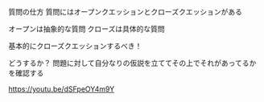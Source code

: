 質問の仕方
質問にはオープンクエッションとクローズクエッションがある

オープンは抽象的な質問
クローズは具体的な質問

基本的にクローズクエッションするべき！

どうするか？
問題に対して自分なりの仮説を立ててその上でそれがあってるかを確認する




https://youtu.be/dSFpeOY4m9Y
